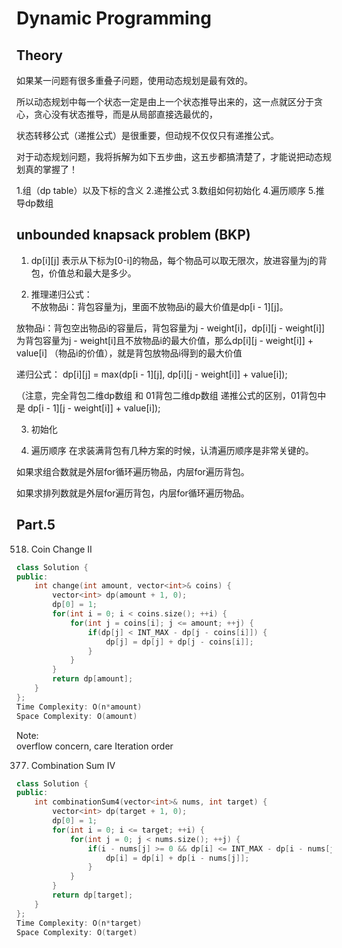 # Dynamic Programming
## Theory
如果某一问题有很多重叠子问题，使用动态规划是最有效的。

所以动态规划中每一个状态一定是由上一个状态推导出来的，这一点就区分于贪心，贪心没有状态推导，而是从局部直接选最优的，

状态转移公式（递推公式）是很重要，但动规不仅仅只有递推公式。

对于动态规划问题，我将拆解为如下五步曲，这五步都搞清楚了，才能说把动态规划真的掌握了！

1.组（dp table）以及下标的含义
2.递推公式
3.数组如何初始化
4.遍历顺序
5.推导dp数组

## unbounded knapsack problem (BKP)
1. dp[i][j] 表示从下标为[0-i]的物品，每个物品可以取无限次，放进容量为j的背包，价值总和最大是多少。

2. 推理递归公式：  
不放物品i：背包容量为j，里面不放物品i的最大价值是dp[i - 1][j]。

放物品i：背包空出物品i的容量后，背包容量为j - weight[i]，dp[i][j - weight[i]] 为背包容量为j - weight[i]且不放物品i的最大价值，那么dp[i][j - weight[i]] + value[i] （物品i的价值），就是背包放物品i得到的最大价值

递归公式： dp[i][j] = max(dp[i - 1][j], dp[i][j - weight[i]] + value[i]);

（注意，完全背包二维dp数组 和 01背包二维dp数组 递推公式的区别，01背包中是 dp[i - 1][j - weight[i]] + value[i]);

3. 初始化

4. 遍历顺序
在求装满背包有几种方案的时候，认清遍历顺序是非常关键的。

如果求组合数就是外层for循环遍历物品，内层for遍历背包。

如果求排列数就是外层for遍历背包，内层for循环遍历物品。

## Part.5
518. Coin Change II
```c++
class Solution {
public:
    int change(int amount, vector<int>& coins) {
        vector<int> dp(amount + 1, 0);
        dp[0] = 1;
        for(int i = 0; i < coins.size(); ++i) {
            for(int j = coins[i]; j <= amount; ++j) {
                if(dp[j] < INT_MAX - dp[j - coins[i]]) {
                    dp[j] = dp[j] + dp[j - coins[i]];
                }
            }
        }
        return dp[amount];
    }
};
Time Complexity: O(n*amount)
Space Complexity: O(amount)
```
Note:  
overflow concern,  care Iteration order
 

377. Combination Sum IV
```c++
class Solution {
public:
    int combinationSum4(vector<int>& nums, int target) {
        vector<int> dp(target + 1, 0);
        dp[0] = 1;
        for(int i = 0; i <= target; ++i) {
            for(int j = 0; j < nums.size(); ++j) {
                if(i - nums[j] >= 0 && dp[i] <= INT_MAX - dp[i - nums[j]]) {
                    dp[i] = dp[i] + dp[i - nums[j]];
                }
            }
        }
        return dp[target];
    }
};
Time Complexity: O(n*target) 
Space Complexity: O(target)
```